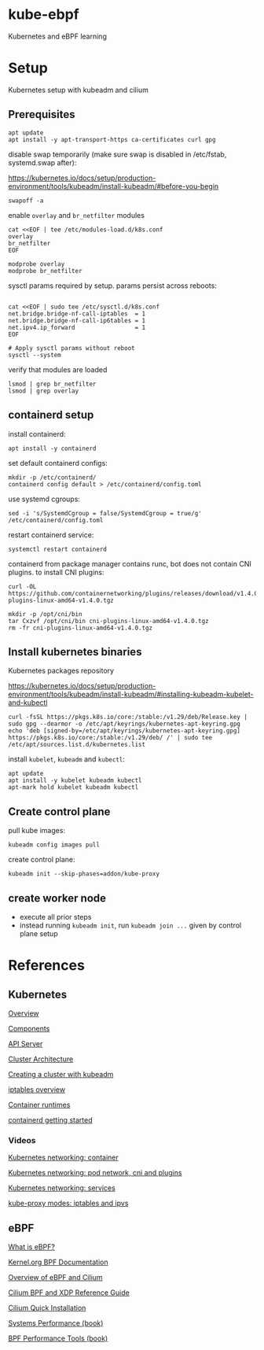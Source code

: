 # kube-ebpf
Kubernetes and eBPF learning

# Setup

Kubernetes setup with kubeadm and cilium

## Prerequisites

```
apt update
apt install -y apt-transport-https ca-certificates curl gpg
```

disable swap temporarily (make sure swap is disabled in /etc/fstab, systemd.swap after):

https://kubernetes.io/docs/setup/production-environment/tools/kubeadm/install-kubeadm/#before-you-begin
```
swapoff -a
```

enable `overlay` and `br_netfilter` modules

```
cat <<EOF | tee /etc/modules-load.d/k8s.conf
overlay
br_netfilter
EOF

modprobe overlay
modprobe br_netfilter
```

sysctl params required by setup. params persist across reboots:

```

cat <<EOF | sudo tee /etc/sysctl.d/k8s.conf
net.bridge.bridge-nf-call-iptables  = 1
net.bridge.bridge-nf-call-ip6tables = 1
net.ipv4.ip_forward                 = 1
EOF

# Apply sysctl params without reboot
sysctl --system
```

verify that modules are loaded

```
lsmod | grep br_netfilter
lsmod | grep overlay
```

## containerd setup

install containerd:
```
apt install -y containerd
```

set default containerd configs:
```
mkdir -p /etc/containerd/
containerd config default > /etc/containerd/config.toml
```

use systemd cgroups:

```
sed -i 's/SystemdCgroup = false/SystemdCgroup = true/g' /etc/containerd/config.toml
```

restart containerd service:
```
systemctl restart containerd
```

containerd from package manager contains runc, bot does not contain CNI plugins. to install CNI plugins:  
```
curl -OL https://github.com/containernetworking/plugins/releases/download/v1.4.0/cni-plugins-linux-amd64-v1.4.0.tgz

mkdir -p /opt/cni/bin
tar Cxzvf /opt/cni/bin cni-plugins-linux-amd64-v1.4.0.tgz
rm -fr cni-plugins-linux-amd64-v1.4.0.tgz
```

## Install kubernetes binaries

Kubernetes packages repository

https://kubernetes.io/docs/setup/production-environment/tools/kubeadm/install-kubeadm/#installing-kubeadm-kubelet-and-kubectl

```
curl -fsSL https://pkgs.k8s.io/core:/stable:/v1.29/deb/Release.key | sudo gpg --dearmor -o /etc/apt/keyrings/kubernetes-apt-keyring.gpg
echo 'deb [signed-by=/etc/apt/keyrings/kubernetes-apt-keyring.gpg] https://pkgs.k8s.io/core:/stable:/v1.29/deb/ /' | sudo tee /etc/apt/sources.list.d/kubernetes.list
```

install `kubelet`, `kubeadm` and `kubectl`:
```
apt update
apt install -y kubelet kubeadm kubectl
apt-mark hold kubelet kubeadm kubectl
```

## Create control plane

pull kube images:
```
kubeadm config images pull
```

create control plane:

```
kubeadm init --skip-phases=addon/kube-proxy
```

## create worker node

- execute all prior steps
- instead running `kubeadm init`, run `kubeadm join ...` given by control plane setup

# References

## Kubernetes

[Overview](https://kubernetes.io/docs/concepts/overview/)

[Components](https://kubernetes.io/docs/concepts/overview/components/)

[API Server](https://kubernetes.io/docs/concepts/overview/kubernetes-api/)

[Cluster Architecture](https://kubernetes.io/docs/concepts/architecture/) 

[Creating a cluster with kubeadm](https://kubernetes.io/docs/setup/production-environment/tools/kubeadm/create-cluster-kubeadm/)

[iptables overview](https://www.redhat.com/sysadmin/iptables)

[Container runtimes](https://kubernetes.io/docs/setup/production-environment/container-runtimes/)

[containerd getting started](https://github.com/containerd/containerd/blob/main/docs/getting-started.md)


### Videos

[Kubernetes networking: container](https://www.youtube.com/watch?v=B6FsWNUnRo0)

[Kubernetes networking: pod network, cni and plugins](https://www.youtube.com/watch?v=U35C0EPSwoY)

[Kubernetes networking: services](https://www.youtube.com/watch?v=BZk2HUKsxAQ)

[kube-proxy modes: iptables and ipvs](https://www.youtube.com/watch?v=lkXLsD6-4jA)

## eBPF

[What is eBPF?](https://ebpf.io/what-is-ebpf/)

[Kernel.org BPF Documentation](https://www.kernel.org/doc/html/latest/bpf/index.html)

[Overview of eBPF and Cilium](https://www.youtube.com/watch?v=aLq3O3l2LF4)

[Cilium BPF and XDP Reference Guide](https://docs.cilium.io/en/stable/bpf/)

[Cilium Quick Installation](https://docs.cilium.io/en/stable/gettingstarted/k8s-install-default/)

[Systems Performance (book)](https://www.brendangregg.com/systems-performance-2nd-edition-book.html)

[BPF Performance Tools (book)](https://www.brendangregg.com/bpf-performance-tools-book.html)
